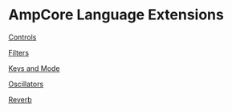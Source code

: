 AmpCore Language Extensions
===========================

[Controls](core/ctrl)

[Filters](core/filt)

[Keys and Mode](core/key)

[Oscillators](core/osc)

[Reverb](core/reverb)
